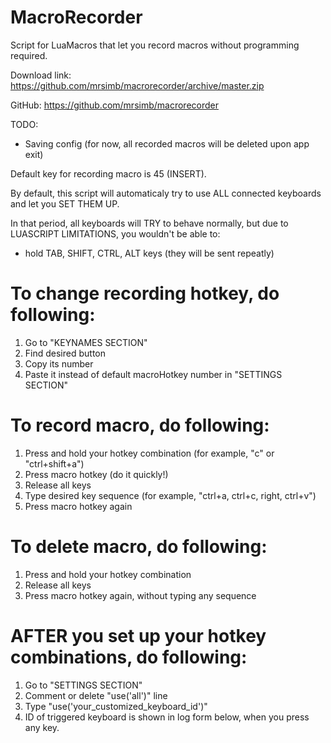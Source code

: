 # MacroRecorder
Script for LuaMacros that let you record macros without programming required.

Download link:
https://github.com/mrsimb/macrorecorder/archive/master.zip

GitHub:
https://github.com/mrsimb/macrorecorder

TODO:
- Saving config (for now, all recorded macros will be deleted upon app exit)

Default key for recording macro is 45 (INSERT).

By default, this script will automaticaly try to use ALL connected keyboards and let you SET THEM UP.

In that period, all keyboards will TRY to behave normally, but due to LUASCRIPT LIMITATIONS, you wouldn't be able to:
- hold TAB, SHIFT, CTRL, ALT keys (they will be sent repeatly)

# To change recording hotkey, do following:
1. Go to "KEYNAMES SECTION"
2. Find desired button
3. Copy its number
4. Paste it instead of default macroHotkey number in "SETTINGS SECTION"

# To record macro, do following:
1. Press and hold your hotkey combination (for example, "c" or "ctrl+shift+a")
2. Press macro hotkey (do it quickly!)
3. Release all keys
4. Type desired key sequence (for example, "ctrl+a, ctrl+c, right, ctrl+v")
5. Press macro hotkey again

# To delete macro, do following:
1. Press and hold your hotkey combination
2. Release all keys
3. Press macro hotkey again, without typing any sequence

# AFTER you set up your hotkey combinations, do following:
1. Go to "SETTINGS SECTION"
2. Comment or delete "use('all')" line
3. Type "use('your_customized_keyboard_id')"
4. ID of triggered keyboard is shown in log form below, when you press any key.
